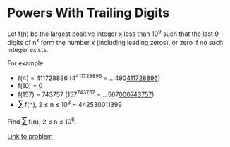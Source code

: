 # Powers With Trailing Digits

<p>Let f(n) be the largest positive integer x less than 10<sup>9</sup> such that the last 9 digits of n<sup>x</sup> form the number <i>x</i> (including leading zeros), or zero if no such integer exists.</p>

<p>For example:</p>

<ul><li>f(4) = 411728896 (4<sup>411728896</sup> = ...490<u>411728896</u>) </li>
<li>f(10) = 0</li>
<li>f(157) = 743757 (157<sup>743757</sup> = ...567<u>000743757</u>)</li>
<li><span style="font-size:larger;"><span style="font-size:larger;">∑</span></span> f(n), 2 ≤ n ≤ 10<sup>3</sup> = 442530011399</li>
</ul><p>Find <span style="font-size:larger;"><span style="font-size:larger;">∑</span></span> f(n), 2 ≤ n ≤ 10<sup>6</sup>.</p>


[Link to problem](https://projecteuler.net/problem=455)
